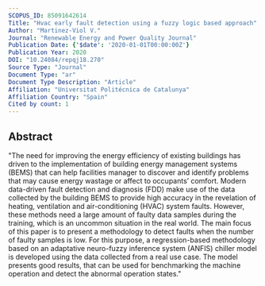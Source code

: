 ```yaml
---
SCOPUS_ID: 85091642614
Title: "Hvac early fault detection using a fuzzy logic based approach"
Author: "Martinez-Viol V."
Journal: "Renewable Energy and Power Quality Journal"
Publication Date: {'$date': '2020-01-01T00:00:00Z'}
Publication Year: 2020
DOI: "10.24084/repqj18.270"
Source Type: "Journal"
Document Type: "ar"
Document Type Description: "Article"
Affiliation: "Universitat Politécnica de Catalunya"
Affiliation Country: "Spain"
Cited by count: 1
---
```


## Abstract
"The need for improving the energy efficiency of existing buildings has driven to the implementation of building energy management systems (BEMS) that can help facilities manager to discover and identify problems that may cause energy wastage or affect to occupants’ comfort. Modern data-driven fault detection and diagnosis (FDD) make use of the data collected by the building BEMS to provide high accuracy in the revelation of heating, ventilation and air-conditioning (HVAC) system faults. However, these methods need a large amount of faulty data samples during the training, which is an uncommon situation in the real world. The main focus of this paper is to present a methodology to detect faults when the number of faulty samples is low. For this purpose, a regression-based methodology based on an adaptative neuro-fuzzy inference system (ANFIS) chiller model is developed using the data collected from a real use case. The model presents good results, that can be used for benchmarking the machine operation and detect the abnormal operation states."

